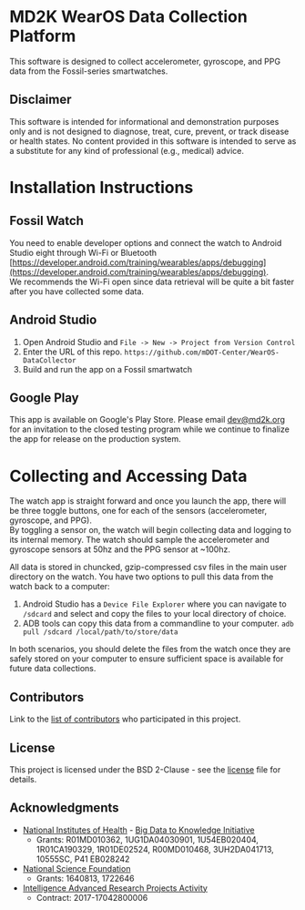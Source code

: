 # MD2K WearOS Data Collection Platform
This software is designed to collect accelerometer, gyroscope, and PPG data from the Fossil-series smartwatches.    

## Disclaimer
This software is intended for informational and demonstration purposes only and is not designed to diagnose, treat, cure, prevent, or track disease or health states. No content provided in this software is intended to serve as a substitute for any kind of professional (e.g., medical) advice.

# Installation Instructions

## Fossil Watch
You need to enable developer options and connect the watch to Android Studio eight through Wi-Fi or Bluetooth [https://developer.android.com/training/wearables/apps/debugging](https://developer.android.com/training/wearables/apps/debugging).  
We recommends the Wi-Fi open since data retrieval will be quite a bit faster after you have collected some data.


## Android Studio
1. Open Android Studio and `File -> New -> Project from Version Control`
2. Enter the URL of this repo. `https://github.com/mDOT-Center/WearOS-DataCollector`
3. Build and run the app on a Fossil smartwatch


## Google Play
This app is available on Google's Play Store.  Please email dev@md2k.org for an invitation to the closed testing program while we continue to finalize the app for release on the production system.


# Collecting and Accessing Data
The watch app is straight forward and once you launch the app, there will be three toggle buttons, one for each of the sensors (accelerometer, gyroscope, and PPG).  
By toggling a sensor on, the watch will begin collecting data and logging to its internal memory. The watch should sample the accelerometer and gyroscope sensors 
at 50hz and the PPG sensor at ~100hz.  

All data is stored in chuncked, gzip-compressed csv files in the main user directory on the watch.  You have two options to pull this data from the watch back to a computer:
1. Android Studio has a `Device File Explorer` where you can navigate to `/sdcard` and select and copy the files to your local directory of choice.
2. ADB tools can copy this data from a commandline to your computer.  `adb pull /sdcard /local/path/to/store/data`

In both scenarios, you should delete the files from the watch once they are safely stored on your computer to ensure sufficient space is available for future data collections.

   
## Contributors

Link to the [list of contributors](https://github.com/mDOT-Center/WearOS-DataCollector/graphs/contributors) who participated in this project.

## License

This project is licensed under the BSD 2-Clause - see the [license](https://github.com/mDOT-Center/WearOS-DataCollector/blob/master/LICENSE) file for details.

## Acknowledgments

* [National Institutes of Health](https://www.nih.gov/) - [Big Data to Knowledge Initiative](https://datascience.nih.gov/bd2k)
  * Grants: R01MD010362, 1UG1DA04030901, 1U54EB020404, 1R01CA190329, 1R01DE02524, R00MD010468, 3UH2DA041713, 10555SC, P41 EB028242
* [National Science Foundation](https://www.nsf.gov/)
  * Grants: 1640813, 1722646
* [Intelligence Advanced Research Projects Activity](https://www.iarpa.gov/)
  * Contract: 2017-17042800006
